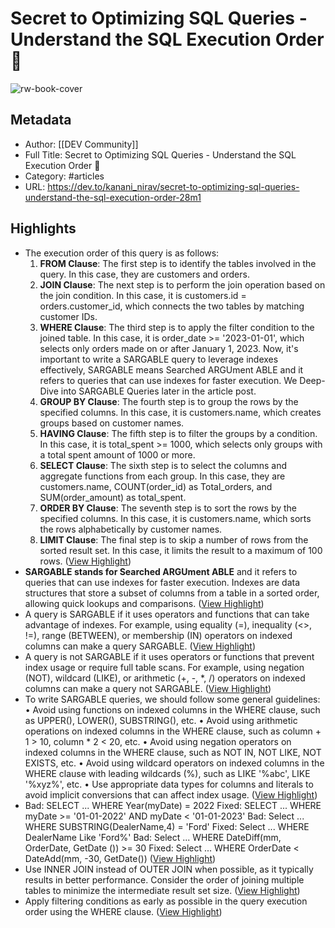 # Secret to Optimizing SQL Queries - Understand the SQL Execution Order 🚀

![rw-book-cover](https://dev.to/social_previews/article/1488018.png)

## Metadata
- Author: [[DEV Community]]
- Full Title: Secret to Optimizing SQL Queries - Understand the SQL Execution Order 🚀
- Category: #articles
- URL: https://dev.to/kanani_nirav/secret-to-optimizing-sql-queries-understand-the-sql-execution-order-28m1

## Highlights
- The execution order of this query is as follows:
  1. **FROM Clause**: The first step is to identify the tables involved in the query. In this case, they are customers and orders.
  2. **JOIN Clause**: The next step is to perform the join operation based on the join condition. In this case, it is customers.id = orders.customer_id, which connects the two tables by matching customer IDs.
  3. **WHERE Clause**: The third step is to apply the filter condition to the joined table. In this case, it is order_date >= '2023-01-01', which selects only orders made on or after January 1, 2023. Now, it's important to write a SARGABLE query to leverage indexes effectively, SARGABLE means Searched ARGUment ABLE and it refers to queries that can use indexes for faster execution. We Deep-Dive into SARGABLE Queries later in the article post.
  4. **GROUP BY Clause**: The fourth step is to group the rows by the specified columns. In this case, it is customers.name, which creates groups based on customer names.
  5. **HAVING Clause**: The fifth step is to filter the groups by a condition. In this case, it is total_spent >= 1000, which selects only groups with a total spent amount of 1000 or more.
  6. **SELECT Clause**: The sixth step is to select the columns and aggregate functions from each group. In this case, they are customers.name, COUNT(order_id) as Total_orders, and SUM(order_amount) as total_spent.
  7. **ORDER BY Clause**: The seventh step is to sort the rows by the specified columns. In this case, it is customers.name, which sorts the rows alphabetically by customer names.
  8. **LIMIT Clause**: The final step is to skip a number of rows from the sorted result set. In this case, it limits the result to a maximum of 100 rows. ([View Highlight](https://read.readwise.io/read/01h2dmh36weh3wxcn5672wqxvs))
- **SARGABLE stands for Searched ARGUment ABLE** and it refers to queries that can use indexes for faster execution. Indexes are data structures that store a subset of columns from a table in a sorted order, allowing quick lookups and comparisons. ([View Highlight](https://read.readwise.io/read/01h2dmjaj693vnde71c73krsf6))
- A query is SARGABLE if it uses operators and functions that can take advantage of indexes. For example, using equality (=), inequality (<>, !=), range (BETWEEN), or membership (IN) operators on indexed columns can make a query SARGABLE. ([View Highlight](https://read.readwise.io/read/01h2dmj7g35nszqd87tcsjbvm9))
- A query is not SARGABLE if it uses operators or functions that prevent index usage or require full table scans. For example, using negation (NOT), wildcard (LIKE), or arithmetic (+, -, *, /) operators on indexed columns can make a query not SARGABLE. ([View Highlight](https://read.readwise.io/read/01h2dmjhkgjkzbtwgzrmewkpwj))
- To write SARGABLE queries, we should follow some general guidelines:
  • Avoid using functions on indexed columns in the WHERE clause, such as UPPER(), LOWER(), SUBSTRING(), etc.
  • Avoid using arithmetic operations on indexed columns in the WHERE clause, such as column + 1 > 10, column * 2 < 20, etc.
  • Avoid using negation operators on indexed columns in the WHERE clause, such as NOT IN, NOT LIKE, NOT EXISTS, etc.
  • Avoid using wildcard operators on indexed columns in the WHERE clause with leading wildcards (%), such as LIKE '%abc', LIKE '%xyz%', etc.
  • Use appropriate data types for columns and literals to avoid implicit conversions that can affect index usage. ([View Highlight](https://read.readwise.io/read/01h2dmk7z89cmzrqr3djc26c56))
- Bad: SELECT ... WHERE Year(myDate) = 2022 Fixed: SELECT ... WHERE myDate >= '01-01-2022' AND myDate < '01-01-2023' Bad: Select ... WHERE SUBSTRING(DealerName,4) = 'Ford' Fixed: Select ... WHERE DealerName Like 'Ford%' Bad: Select ... WHERE DateDiff(mm, OrderDate, GetDate ()) >= 30 Fixed: Select ... WHERE OrderDate < DateAdd(mm, -30, GetDate()) ([View Highlight](https://read.readwise.io/read/01h2eem71zv7z1689vgjkb3tsh))
- Use INNER JOIN instead of OUTER JOIN when possible, as it typically results in better performance. Consider the order of joining multiple tables to minimize the intermediate result set size. ([View Highlight](https://read.readwise.io/read/01h2een74q9f3hyvhvn3fnf7k7))
- Apply filtering conditions as early as possible in the query execution order using the WHERE clause. ([View Highlight](https://read.readwise.io/read/01h2eenxz05c0a4pd633bgzatd))
